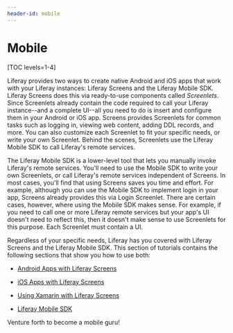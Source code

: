```yaml
---
header-id: mobile
---
```


# Mobile

[TOC levels=1-4]

Liferay provides two ways to create native Android and iOS apps that work with 
your Liferay instances: Liferay Screens and the Liferay Mobile SDK. Liferay 
Screens does this via ready-to-use components called *Screenlets*. Since 
Screenlets already contain the code required to call your Liferay instance--and 
a complete UI--all you need to do is insert and configure them in your Android 
or iOS app. Screens provides Screenlets for common tasks such as logging in, 
viewing web content, adding DDL records, and more. You can also customize each 
Screenlet to fit your specific needs, or write your own Screenlet. Behind the 
scenes, Screenlets use the Liferay Mobile SDK to call Liferay's remote services. 

The Liferay Mobile SDK is a lower-level tool that lets you manually invoke 
Liferay's remote services. You'll need to use the Mobile SDK to write your own 
Screenlets, or call Liferay's remote services independent of Screens. In most 
cases, you'll find that using Screens saves you time and effort. For example, 
although you can use the Mobile SDK to implement login in your app, Screens 
already provides this via Login Screenlet. There are certain cases, however, 
where using the Mobile SDK makes sense. For example, if you need to call one or 
more Liferay remote services but your app's UI doesn't need to reflect this, 
then it doesn't make sense to use Screenlets for this purpose. Each Screenlet 
must contain a UI. 

Regardless of your specific needs, Liferay has you covered with Liferay Screens 
and the Liferay Mobile SDK. This section of tutorials contains the following 
sections that show you how to use both:

-   [Android Apps with Liferay Screens](/docs/7-1/tutorials/-/knowledge_base/t/android-apps-with-liferay-screens)

-   [iOS Apps with Liferay Screens](/docs/7-1/tutorials/-/knowledge_base/t/ios-apps-with-liferay-screens)

-   [Using Xamarin with Liferay Screens](/docs/7-1/tutorials/-/knowledge_base/t/using-xamarin-with-liferay-screens)

-   [Liferay Mobile SDK](/docs/7-1/tutorials/-/knowledge_base/t/mobile-sdk)

Venture forth to become a mobile guru!
